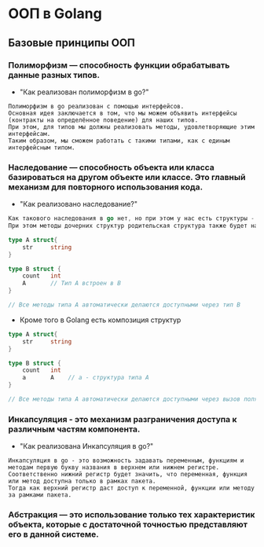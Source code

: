 # ООП в Golang

## Базовые принципы ООП

### Полиморфизм — способность функции обрабатывать данные разных типов.
* "Как реализован полиморфизм в go?"
```
Полиморфизм в go реализован с помощью интерфейсов.
Основная идея заключается в том, что мы можем объявить интерфейсы (контракты на определённое поведение) для наших типов.
При этом, для типов мы должны реализовать методы, удовлетворяющие этим интерфейсам.
Таким образом, мы сможем работать с такими типами, как с единым интерфейсным типом.
```

### Наследование — способность объекта или класса базироваться на другом объекте или классе. Это главный механизм для повторного использования кода.
* "Как реализовано наследование?"
```go
Как такового наследования в go нет, но при этом у нас есть структуры - это специальные типы, в которые мы можем встраивать другие типы, в том числе такие же структуры.
При этом методы дочерних структур родительская структура также будет наследовать.

type A struct{
    str     string
}

type B struct {
    count   int
    A       // Тип A встроен в B
}

// Все методы типа A автоматически делаются доступными через тип B
```

* Кроме того в Golang есть композиция структур
```go
type A struct{
    str     string
}

type B struct {
    count   int
    a       A    // a - структура типа A
}

// Все методы типа A автоматически делаются доступными через вызов поля B.a.method()
```

### Инкапсуляция - это механизм разграничения доступа к различным частям компонента.
* "Как реализована Инкапсуляция в go?"
```
Инкапсуляция в go - это возможность задавать переменным, функциям и методам первую букву названия в верхнем или нижнем регистре.
Соответственно нижний регистр будет значить, что переменная, функция или метод доступна только в рамках пакета.
Тогда как верхний регистр даст доступ к переменной, функции или методу за рамками пакета.
```

### Абстракция — это использование только тех характеристик объекта, которые с достаточной точностью представляют его в данной системе.